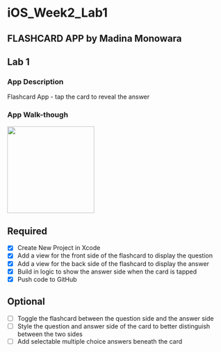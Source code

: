 # iOS_Week2_Lab1

## FLASHCARD APP by Madina Monowara

## Lab 1

### App Description
Flashcard App - tap the card to reveal the answer

### App Walk-though

<img src="https://user-images.githubusercontent.com/81177928/191282105-0ffdddea-8911-4883-b9cd-00db330581c1.gif" width=200><br>


## Required
- [x] Create New Project in Xcode
- [x] Add a view for the front side of the flashcard to display the question
- [x] Add a view for the back side of the flashcard to display the answer
- [x] Build in logic to show the answer side when the card is tapped
- [x] Push code to GitHub
## Optional
- [ ] Toggle the flashcard between the question side and the answer side
- [ ] Style the question and answer side of the card to better distinguish between the two sides
- [ ] Add selectable multiple choice answers beneath the card
